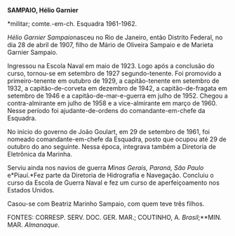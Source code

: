 **SAMPAIO, Hélio Garnier**

\*militar; comte.-em-ch. Esquadra 1961-1962.

*Hélio Garnier Sampaio*nasceu no Rio de Janeiro, então Distrito Federal,
no dia 28 de abril de 1907, filho de Mário de Oliveira Sampaio e de
Marieta Garnier Sampaio.

Ingressou na Escola Naval em maio de 1923. Logo após a conclusão do
curso, tornou-se em setembro de 1927 segundo-tenente. Foi promovido a
primeiro-tenente em outubro de 1929, a capitão-tenente em setembro de
1932, a capitão-de-corveta em dezembro de 1942, a capitão-de-fragata em
setembro de 1946 e a capitão-de-mar-e-guerra em julho de 1952. Chegou a
contra-almirante em julho de 1958 e a vice-almirante em março de 1960.
Nesse período foi ajudante-de-ordens do comandante-em-chefe da Esquadra.

No início do governo de João Goulart, em 29 de setembro de 1961, foi
nomeado comandante-em-chefe da Esquadra, posto que ocupou até 29 de
outubro do ano seguinte. Nessa época, integrava também a Diretoria de
Eletrônica da Marinha.

Serviu ainda nos navios de guerra *Minas* *Gerais, Paraná, São Paulo*
e*Piauí.*Fez parte da Diretoria de Hidrografia e Navegação. Concluiu o
curso da Escola de Guerra Naval e fez um curso de aperfeiçoamento nos
Estados Unidos.

Casou-se com Beatriz Marinho Sampaio, com quem teve três filhos.

FONTES: CORRESP. SERV. DOC. GER. MAR.; COUTINHO, A. *Brasil*;**MIN. MAR.
*Almanaque*.

 
